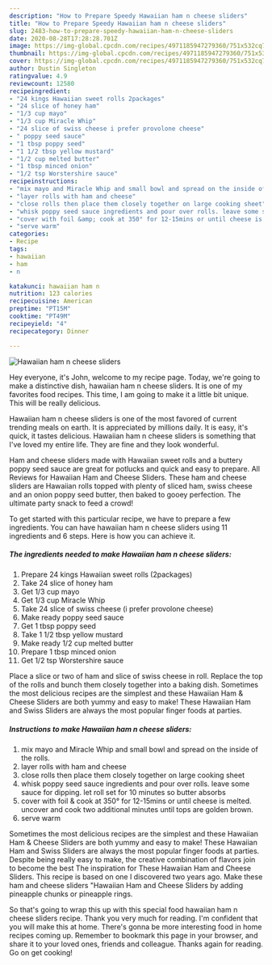 ```yaml
---
description: "How to Prepare Speedy Hawaiian ham n cheese sliders"
title: "How to Prepare Speedy Hawaiian ham n cheese sliders"
slug: 2483-how-to-prepare-speedy-hawaiian-ham-n-cheese-sliders
date: 2020-08-28T17:28:28.701Z
image: https://img-global.cpcdn.com/recipes/4971185947279360/751x532cq70/hawaiian-ham-n-cheese-sliders-recipe-main-photo.jpg
thumbnail: https://img-global.cpcdn.com/recipes/4971185947279360/751x532cq70/hawaiian-ham-n-cheese-sliders-recipe-main-photo.jpg
cover: https://img-global.cpcdn.com/recipes/4971185947279360/751x532cq70/hawaiian-ham-n-cheese-sliders-recipe-main-photo.jpg
author: Dustin Singleton
ratingvalue: 4.9
reviewcount: 12580
recipeingredient:
- "24 kings Hawaiian sweet rolls 2packages"
- "24 slice of honey ham"
- "1/3 cup mayo"
- "1/3 cup Miracle Whip"
- "24 slice of swiss cheese i prefer provolone cheese"
- " poppy seed sauce"
- "1 tbsp poppy seed"
- "1 1/2 tbsp yellow mustard"
- "1/2 cup melted butter"
- "1 tbsp minced onion"
- "1/2 tsp Worstershire sauce"
recipeinstructions:
- "mix mayo and Miracle Whip and small bowl and spread on the inside of the rolls."
- "layer rolls with ham and cheese"
- "close rolls then place them closely together on large cooking sheet"
- "whisk poppy seed sauce ingredients and pour over rolls. leave some sauce for dipping. let roll set for 10 minutes so butter absorbs"
- "cover with foil &amp; cook at 350° for 12-15mins or until cheese is melted. uncover and cook two additional minutes until tops are golden brown."
- "serve warm"
categories:
- Recipe
tags:
- hawaiian
- ham
- n

katakunci: hawaiian ham n 
nutrition: 123 calories
recipecuisine: American
preptime: "PT15M"
cooktime: "PT49M"
recipeyield: "4"
recipecategory: Dinner

---
```



![Hawaiian ham n cheese sliders](https://img-global.cpcdn.com/recipes/4971185947279360/751x532cq70/hawaiian-ham-n-cheese-sliders-recipe-main-photo.jpg)

Hey everyone, it's John, welcome to my recipe page. Today, we're going to make a distinctive dish, hawaiian ham n cheese sliders. It is one of my favorites food recipes. This time, I am going to make it a little bit unique. This will be really delicious.

Hawaiian ham n cheese sliders is one of the most favored of current trending meals on earth. It is appreciated by millions daily. It is easy, it's quick, it tastes delicious. Hawaiian ham n cheese sliders is something that I've loved my entire life. They are fine and they look wonderful.

Ham and cheese sliders made with Hawaiian sweet rolls and a buttery poppy seed sauce are great for potlucks and quick and easy to prepare. All Reviews for Hawaiian Ham and Cheese Sliders. These ham and cheese sliders are Hawaiian rolls topped with plenty of sliced ham, swiss cheese and an onion poppy seed butter, then baked to gooey perfection. The ultimate party snack to feed a crowd!


To get started with this particular recipe, we have to prepare a few ingredients. You can have hawaiian ham n cheese sliders using 11 ingredients and 6 steps. Here is how you can achieve it.

<!--inarticleads1-->

##### The ingredients needed to make Hawaiian ham n cheese sliders:

1. Prepare 24 kings Hawaiian sweet rolls (2packages)
1. Take 24 slice of honey ham
1. Get 1/3 cup mayo
1. Get 1/3 cup Miracle Whip
1. Take 24 slice of swiss cheese (i prefer provolone cheese)
1. Make ready  poppy seed sauce
1. Get 1 tbsp poppy seed
1. Take 1 1/2 tbsp yellow mustard
1. Make ready 1/2 cup melted butter
1. Prepare 1 tbsp minced onion
1. Get 1/2 tsp Worstershire sauce


Place a slice or two of ham and slice of swiss cheese in roll. Replace the top of the rolls and bunch them closely together into a baking dish. Sometimes the most delicious recipes are the simplest and these Hawaiian Ham &amp; Cheese Sliders are both yummy and easy to make! These Hawaiian Ham and Swiss Sliders are always the most popular finger foods at parties. 

<!--inarticleads2-->

##### Instructions to make Hawaiian ham n cheese sliders:

1. mix mayo and Miracle Whip and small bowl and spread on the inside of the rolls.
1. layer rolls with ham and cheese
1. close rolls then place them closely together on large cooking sheet
1. whisk poppy seed sauce ingredients and pour over rolls. leave some sauce for dipping. let roll set for 10 minutes so butter absorbs
1. cover with foil &amp; cook at 350° for 12-15mins or until cheese is melted. uncover and cook two additional minutes until tops are golden brown.
1. serve warm


Sometimes the most delicious recipes are the simplest and these Hawaiian Ham &amp; Cheese Sliders are both yummy and easy to make! These Hawaiian Ham and Swiss Sliders are always the most popular finger foods at parties. Despite being really easy to make, the creative combination of flavors join to become the best The inspiration for These Hawaiian Ham and Cheese Sliders. This recipe is based on one I discovered two years ago. Make these ham and cheese sliders &#34;Hawaiian Ham and Cheese Sliders by adding pineapple chunks or pineapple rings. 

So that's going to wrap this up with this special food hawaiian ham n cheese sliders recipe. Thank you very much for reading. I'm confident that you will make this at home. There's gonna be more interesting food in home recipes coming up. Remember to bookmark this page in your browser, and share it to your loved ones, friends and colleague. Thanks again for reading. Go on get cooking!
